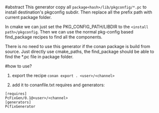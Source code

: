 #abstract
This generator copy all `package<hash>/lib/pkgconfig/*.pc` to install destination's pkgconfig subdir. Then replace all the prefix path with current package folder.

In cmake we can just set the PKG_CONFIG_PATH/LIBDIR to the `<install path>/pkgconfig`. Then we can use the normal pkg-config based find_package recipes to find all the components.

There is no need to use this generator if the conan package is build from source. Just directly use cmake_paths, the find_package should be able to find the *.pc file in package folder.

#how to use?
1. export the recipe
`conan export . <user>/<channel>`

2. add it to conanfile.txt requires and generators:
```
[requires]
PcFixGen/0.1@<user>/<channel>
[generators]
PcfixGenerator
```